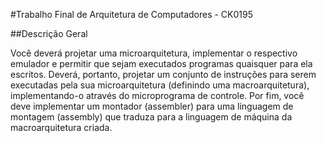 #Trabalho Final de Arquitetura de Computadores - CK0195

##Descrição Geral

Você deverá projetar uma microarquitetura, implementar o respectivo emulador e permitir que sejam executados programas quaisquer para ela escritos. Deverá, portanto, projetar um conjunto de instruções para serem executadas pela sua microarquitetura (definindo uma macroarquitetura), implementando-o através do microprograma de controle. Por fim, você deve implementar um montador (assembler) para uma linguagem de montagem (assembly) que traduza para a linguagem de máquina da macroarquitetura criada.
